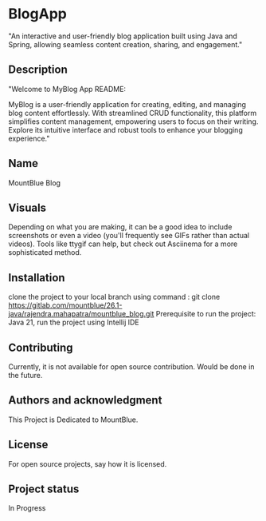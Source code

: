 # BlogApp
"An interactive and user-friendly blog application built using Java and Spring, allowing seamless content creation, sharing, and engagement."

## Description
"Welcome to MyBlog App README:

MyBlog is a user-friendly application for creating, editing, and managing blog content effortlessly. With streamlined CRUD functionality, this platform simplifies content management, empowering users to focus on their writing. Explore its intuitive interface and robust tools to enhance your blogging experience."

## Name
MountBlue Blog

## Visuals
Depending on what you are making, it can be a good idea to include screenshots or even a video (you'll frequently see GIFs rather than actual videos). Tools like ttygif can help, but check out Asciinema for a more sophisticated method.

## Installation
clone the project to your local branch using command :
git clone https://gitlab.com/mountblue/26.1-java/rajendra.mahapatra/mountblue_blog.git
Prerequisite to run the project:
Java 21, run the project using Intellij IDE

## Contributing
Currently, it is not available for open source contribution. Would be done in the future.

## Authors and acknowledgment
This Project is Dedicated to MountBlue.

## License
For open source projects, say how it is licensed.

## Project status
In Progress

